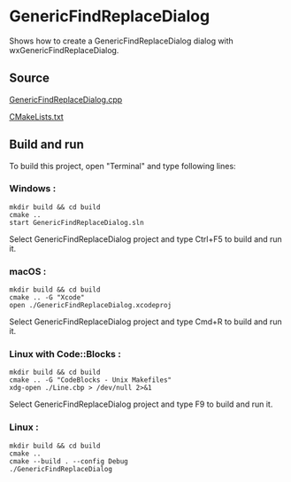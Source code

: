 # GenericFindReplaceDialog

Shows how to create a GenericFindReplaceDialog dialog with wxGenericFindReplaceDialog.

## Source

[GenericFindReplaceDialog.cpp](GenericFindReplaceDialog.cpp)

[CMakeLists.txt](CMakeLists.txt)

## Build and run

To build this project, open "Terminal" and type following lines:

### Windows :

``` shell
mkdir build && cd build
cmake .. 
start GenericFindReplaceDialog.sln
```

Select GenericFindReplaceDialog project and type Ctrl+F5 to build and run it.

### macOS :

``` shell
mkdir build && cd build
cmake .. -G "Xcode"
open ./GenericFindReplaceDialog.xcodeproj
```

Select GenericFindReplaceDialog project and type Cmd+R to build and run it.

### Linux with Code::Blocks :

``` shell
mkdir build && cd build
cmake .. -G "CodeBlocks - Unix Makefiles"
xdg-open ./Line.cbp > /dev/null 2>&1
```

Select GenericFindReplaceDialog project and type F9 to build and run it.

### Linux :

``` shell
mkdir build && cd build
cmake .. 
cmake --build . --config Debug
./GenericFindReplaceDialog
```
